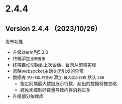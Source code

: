 # 2.4.4

## Version 2.4.4 （2023/10/26）

发布功能

* 升级xterm到5.3.0
* 终端添加`重新连接`
* 终端自动切换到上次会话、目录从前端实现
* 忽略websocket主动关闭引发的异常
* 数据库 `执行SQL的查询` 添加 `最大展示行数` 默认 `500`
  * 指定前端最大数据展示行数，超出的数据将被忽略
  * 避免未控制好数量导致内存消耗过多
* 升级部分依赖库